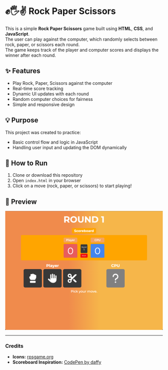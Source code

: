 # ✊🖐️✌️ Rock Paper Scissors

This is a simple **Rock Paper Scissors** game built using **HTML**, **CSS**, and **JavaScript**.  
The user can play against the computer, which randomly selects between rock, paper, or scissors each round.  
The game keeps track of the player and computer scores and displays the winner after each round.

## ✨ Features
- Play Rock, Paper, Scissors against the computer  
- Real-time score tracking  
- Dynamic UI updates with each round  
- Random computer choices for fairness  
- Simple and responsive design  

## 💡 Purpose
This project was created to practice:
- Basic control flow and logic in JavaScript  
- Handling user input and updating the DOM dynamically  

## 🚀 How to Run
1. Clone or download this repository  
2. Open `index.html` in your browser  
3. Click on a move (rock, paper, or scissors) to start playing!  

## 📸 Preview
![Rock Paper Scissors Preview](./images/preview.png)

---

### Credits
- **Icons:** [rpsgame.org](https://www.rpsgame.org/)  
- **Scoreboard Inspiration:** [CodePen by daffy](https://codepen.io/dafdy/pen/zYxRPQJ)